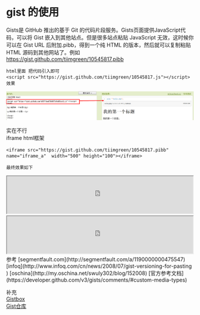 # gist 的使用
Gists是 GitHub 推出的基于 Git 的代码片段服务。Gists页面提供JavaScript代码，可以将 Gist 嵌入到其他站点。但是很多站点粘贴 JavaScript 无效，这时候你可以在 Gist URL 后附加.pibb，得到一个纯 HTML 的版本，然后就可以复制粘贴 HTML 源码到其他网站了。例如 https://gist.github.com/tiimgreen/10545817.pibb      
```
html里面 把代码引入即可
<script src="https://gist.github.com/tiimgreen/10545817.js"></script>
效果
```
![](gist.png)
   
    
    
实在不行    
iframe html框架
```
<iframe src="https://gist.github.com/tiimgreen/10545817.pibb" name="iframe_a"  width="500" height="100"></iframe>  
```
```
最终效果如下
```

<iframe src="https://gist.github.com/tiimgreen/10545817.pibb" name="iframe_a"  width="500" height="100"></iframe>   
<iframe src="https://gist.github.com/z007/9ac2cbcb29c734216749.pibb" name="iframe_a"  width="500" height="100"></iframe>   
参考    
[segmentfault.com](http://segmentfault.com/a/1190000000475547)     
[infoq](http://www.infoq.com/cn/news/2008/07/gist-versioning-for-pasting )  
[oschina](http://my.oschina.net/swuly302/blog/152008)   
[官方参考文档](https://developer.github.com/v3/gists/comments/#custom-media-types)

补充    
[Gistbox](https://app.gistboxapp.com/)     
[Gist仓库](http://www.v2ex.com/t/146245)